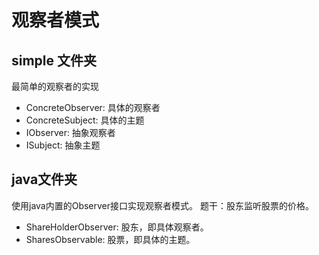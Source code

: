 # 观察者模式

## simple 文件夹
最简单的观察者的实现
- ConcreteObserver: 具体的观察者
- ConcreteSubject: 具体的主题
- IObserver: 抽象观察者  
- ISubject: 抽象主题

## java文件夹
使用java内置的Observer接口实现观察者模式。
题干：股东监听股票的价格。
- ShareHolderObserver: 股东，即具体观察者。
- SharesObservable: 股票，即具体的主题。